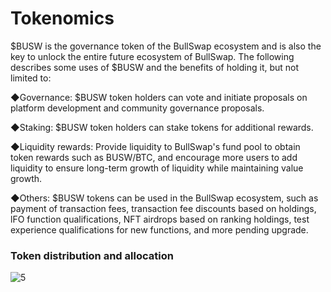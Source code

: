    #     Tokenomics


$BUSW is the governance token of the BullSwap ecosystem and is also the key to unlock the entire future ecosystem of BullSwap. The following describes some uses of $BUSW and the benefits of holding it, but not limited to:

◆Governance: $BUSW token holders can vote and initiate proposals on platform development and community governance proposals.

◆Staking: $BUSW token holders can stake tokens for additional rewards.

◆Liquidity rewards: Provide liquidity to BullSwap's fund pool to obtain token rewards such as BUSW/BTC, and encourage more users to add liquidity to ensure long-term growth of liquidity while maintaining value growth.

◆Others: $BUSW tokens can be used in the BullSwap ecosystem, such as payment of transaction fees, transaction fee discounts based on holdings, lFO function qualifications, NFT airdrops based on ranking holdings, test experience qualifications for new functions, and more pending upgrade.


   ### Token distribution and allocation

   ![5](https://pbs.twimg.com/media/Fxju33maMAAeYRl?format=jpg&name=medium)
